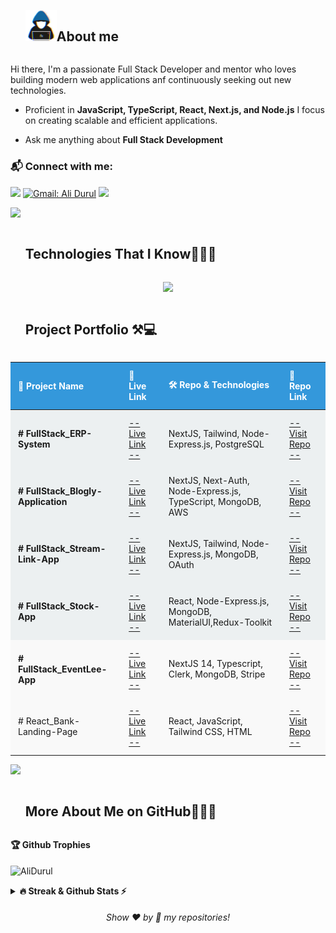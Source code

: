 
<!-- <a href="https://git.io/typing-svg">
<img src="https://readme-typing-svg.demolab.com?font=comic+sense&weight=600&size=23&pause=1000&color=1E88E5&vCenter=true&width=800&height=60&lines=Hi,+I+am+Ali;%F0%9F%91%A8%F0%9F%8F%BB%E2%80%8D%F0%9F%92%BB+A+Full+Stack+Developer.;%F0%9F%8E%93+Graduated+from+Software+Engineering.;%F0%9F%92%99+Love+to+learn+new+stuffs." alt="Typing SVG" />
</a> --!>

<!--h2 without bottom border-->
<div id="user-content-toc">
  <ul align="left">
    <summary> <img src = "./assets/img/about_me.gif" width = 50px /><h2 style="display: inline-block">About me</h2></summary>
  </ul>
</div>

<p>Hi there, I'm a passionate Full Stack Developer and mentor who loves building modern web applications anf continuously seeking out new technologies.</p>
 <!-- <picture> <img src="https://www.aalpha.net/wp-content/uploads/2020/12/full-stack-development.gif" align="right"  width = 450px /> </picture> --!>

- Proficient in **JavaScript, TypeScript, React, Next.js, and Node.js** I focus on creating scalable and efficient applications.

- Ask me anything about **Full Stack Development**

### 📬 Connect with me: 
[![](https://img.shields.io/badge/linkedin-%230077B5.svg?&style=for-the-badge&logo=linkedin&logoColor=white)](https://www.linkedin.com/in/ali-durul-851511151/)
[![Gmail: Ali Durul](https://img.shields.io/badge/-gmail-red?style=for-the-badge&logo=Gmail&logoColor=white&link=mailto:alidrl26@gmail.com)](mailto:alidrl26@gmail.com)
![](https://komarev.com/ghpvc/?username=AliDurul&color=blue&style=for-the-badge)

<img src="https://user-images.githubusercontent.com/73097560/115834477-dbab4500-a447-11eb-908a-139a6edaec5c.gif" >

<div id="user-content-toc">
  <ul>
    <summary><h2 style="display: inline-block">Technologies That I Know👨🏻‍💻</h2></summary>
  </ul>
</div>
<!--tech stack icons-->
<p align="center">
  <a href="https://skillicons.dev">
    <img src="https://skillicons.dev/icons?i=html,css,js,ts,react,nextjs,vue,redux,bootstrap,materialui,tailwind,sass,styledcomponents,py,linux,mysql,mongodb,postgres,mysql,firebase,postman,azure,github,gitlab,vercel,vite,git,vscode,figma&perline=15" />
  </a>
</p>

<!--
<div id="user-content-toc">
  <ul>
    <summary><h2 style="display: inline-block">My Projects⚒💻</h2></summary>
  </ul>
</div>


  Project Name       | Repo Link & Technologies     | How does my project look
:-------------------------|-------------------------|------------------------- 
[FullStack_Stock-App](https://mern-stack-stock-app.vercel.app/) | React, Node-Expres.js, MongoDB Material UI, Redux-Toolkit [# Go to Repo](https://github.com/AliDurul/FullStack_Stock-App) | ![stockapp](https://github.com/AliDurul/FullStack-Stock-App/assets/80897590/26627259-cb60-47d9-bd50-8c64f7877254)
[FullStack_Blog-App](https://fullstack-blog-app-c4ay.onrender.com)| React, Node-Expres.js, MongoDB, Material UI, Redux-Toolkit [# Go to Repo](https://github.com/AliDurul/FullStack_Blog-App) | ![blog app](https://github.com/AliDurul/MernStack_Blog-App/assets/80897590/1d78fdb1-5326-4237-b630-097889dbc09a)
[Firebase_Movie-App](https://firebase-movie-app-two.vercel.app)| React, Tailwind CSS, Context Api, ApiServer [# Go to Repo](https://github.com/AliDurul/Firebase-Movie-App)| ![movieapp](https://github.com/AliDurul/Firebase-Movie-App/assets/80897590/89c7bdcd-c9f4-4c47-bbd3-f918e1a09de5)
[Lee-Library](https://tailwind-shopping-cartt.vercel.app)| React, StyledComponent CSS, Context Api, ApiServer [# Go to Repo](https://github.com/AliDurul/Lee-Library) | ![LeeLibrirary](https://github.com/AliDurul/Lee-Library/assets/80897590/76766085-6395-4bbd-a285-6acbaab5bedc)
[React_Shopping-Cart](https://tailwind-shopping-cartt.vercel.app)| React, Tailwind CSS, Context Api, ApiServer [# Go to Repo](https://github.com/AliDurul/Shopping-Cart) | ![shoppingCart](https://github.com/AliDurul/Shopping-Cart/assets/80897590/d492d45f-b971-4a68-817e-a9d18a53cdbb)
[React_FoodRecipe-App](https://food-recipe-app-mu.vercel.app) | React, CSS, Context Api, ApiServer, React-Router [# Go to Repo](https://github.com/AliDurul/Food-Recipe-App) | ![foodrecipe](https://github.com/AliDurul/Food-Recipe-App/assets/80897590/ce752921-a133-468f-a928-d1bc6e3eaa46)
[Reac_lee-Media](https://react-leemedia.vercel.app/) | React, Javascript, Material UI, ApiServer, Axios [# Go to Repo](https://github.com/AliDurul/React_Lee-Media) | ![leeMedia](https://github.com/AliDurul/React_Lee-Media/assets/80897590/ae3fa317-2f15-4494-8a8e-ccbdd662add0)
[React_LandingPage](https://lee-react-hoobank.vercel.app/) | React, Javascript, Tailwind Css, Html [# Go to Repo](https://github.com/AliDurul/React_HooBank) | ![hoobank(1)](https://github.com/AliDurul/React_HooBank/assets/80897590/f6b32f14-d9b9-4e98-83fa-887ec0063d61)
[React_SocialMedia](https://lee-react-socialmedia.vercel.app/) | React, Material UI, Js [# Go to Repo](https://github.com/AliDurul/React_SocialMedia) | ![Video_231216132001](https://github.com/AliDurul/React_SocialMedia/assets/80897590/d793c394-f4c8-4f63-9fc6-489173796d4f)
[NextJs Fullstack App](https://next-fullstack-app-umber.vercel.app/) | Next, Next-Auth, Module CSS, App-Router [# Go to Repo](https://github.com/AliDurul/Next_FullstackApp) | ![nextApp](https://github.com/AliDurul/MernStack_Blog-App/assets/80897590/bd2dc496-e806-4243-b82c-0582e57f9759)

-->

<div id="user-content-toc">
  <ul>
    <summary><h2 style="display: inline-block">Project Portfolio ⚒💻</h2></summary>
  </ul>
</div>
    
  <table style="width:100%; border-collapse: collapse; text-align: left;">
        <thead>
            <tr>
                <th style="padding: 12px; background-color: #3498db; color: white;">🚀 Project Name</th>
                <th style="padding: 12px; background-color: #3498db; color: white;">🔗 Live Link </th>
                <th style="padding: 12px; background-color: #3498db; color: white;">🛠️ Repo & Technologies</th>
                <th style="padding: 12px; background-color: #3498db; color: white;">🔗 Repo Link</th>
            </tr>
        </thead>
        <tbody>
          <tr>
                <td style="padding: 12px; font-weight: bold; background-color: #ecf0f1;"> # FullStack_ERP-System </td>
                <td style="padding: 12px; background-color: #ecf0f1;">
                    <a href="https://strong-concrete-frontend.vercel.app">-- Live Link -- </a>
                </td>
                <td style="padding: 12px; background-color: #ecf0f1;"> NextJS, Tailwind, Node-Express.js, PostgreSQL <br>
                </td>
                <td style="padding: 12px; background-color: #ecf0f1;">
                    <a href="https://github.com/AliDurul/Strong_concrete_Frontend">-- Visit Repo -- </a>
                </td>
            </tr>
            <tr>
                  <td style="padding: 12px; font-weight: bold; background-color: #ecf0f1;"> # FullStack_Blogly-Application </td>
                  <td style="padding: 12px; background-color: #ecf0f1;">
                      <a href="https://bloglyy.vercel.app">-- Live Link -- </a>
                  </td>
                  <td style="padding: 12px; background-color: #ecf0f1;"> NextJS, Next-Auth, Node-Express.js, TypeScript, MongoDB, AWS  <br>
                  </td>
                  <td style="padding: 12px; background-color: #ecf0f1;">
                      <a href="https://github.com/AliDurul/FullStack-BlogLy/tree/main">-- Visit Repo -- </a>
                  </td>
            </tr>
            <tr>
                <td style="padding: 12px; font-weight: bold; background-color: #ecf0f1;"> # FullStack_Stream-Link-App </td>
                <td style="padding: 12px; background-color: #ecf0f1;">
                    <a href="https://streamlink-nextjs.vercel.app/">-- Live Link -- </a>
                </td>
                <td style="padding: 12px; background-color: #ecf0f1;"> NextJS, Tailwind, Node-Express.js, MongoDB, OAuth <br>
                </td>
                <td style="padding: 12px; background-color: #ecf0f1;">
                    <a href="https://github.com/AliDurul/NextJs_StreamLink">-- Visit Repo -- </a>
                </td>
            </tr>
            <tr>
                <td style="padding: 12px; font-weight: bold; background-color: #ecf0f1;"> # FullStack_Stock-App </td>
                <td style="padding: 12px; background-color: #ecf0f1;">
                    <a href="https://mern-stack-stock-app.vercel.app/">-- Live Link -- </a>
                </td>
                <td style="padding: 12px; background-color: #ecf0f1;"> React, Node-Express.js, MongoDB,
                    MaterialUI,Redux-Toolkit <br>
                </td>
                <td style="padding: 12px; background-color: #ecf0f1;">
                    <a href="https://github.com/AliDurul/FullStack_Stock-App">-- Visit Repo -- </a>
                </td>
            </tr>
            <tr>
                <td style="padding: 12px; font-weight: bold; background-color: #f9f9f9;"> # FullStack_EventLee-App </td>
                <td style="padding: 12px; background-color: #f9f9f9;">
                    <a href="https://event-lee.vercel.app/">-- Live Link -- </a>
                </td>
                <td style="padding: 12px; background-color: #f9f9f9;"> NextJS 14, Typescript, Clerk, MongoDB, Stripe
                </td>
                <td style="padding: 12px; background-color: #f9f9f9;">
                    <a href="https://github.com/AliDurul/Next_EventLeeApp">-- Visit Repo -- </a>
                </td>
            </tr>
           <!--  <tr>
                <td style="padding: 12px; font-weight: bold; background-color: #f9f9f9;"> # FullStack_Blog-App </td>
                <td style="padding: 12px; background-color: #f9f9f9;">
                    <a href="https://fullstack-blog-app-c4ay.onrender.com">-- Live Link -- </a>
                </td>
                <td style="padding: 12px; background-color: #f9f9f9;"> React, Node-Express.js, MongoDB, Material UI,
                    Redux-Toolkit<br>
                </td>
                <td style="padding: 12px; background-color: #f9f9f9;">
                    <a href="https://github.com/AliDurul/FullStack_Blog-App">-- Visit Repo -- </a>
                </td>
            </tr> -->
         <!--    <tr>
                <td style="padding: 12px; font-weight: bold; background-color: #ecf0f1;"> # Firebase_Movie-App </td>
                <td style="padding: 12px; background-color: #ecf0f1;">
                    <a href="https://firebase-movie-app-two.vercel.app">-- Live Link -- </a>
                </td>
                <td style="padding: 12px; background-color: #ecf0f1;"> React, Tailwind CSS, Context API, ApiServer<br>
                </td>
                <td style="padding: 12px; background-color: #f9f9f9;">
                    <a href="https://github.com/AliDurul/FullStack_Blog-App">-- Visit Repo -- </a>
                </td>
            </tr> -->
            <!-- <tr>
                <td style="padding: 12px; background-color: #f9f9f9;"> # Lee-Library </td>
                <td style="padding: 12px; background-color: #f9f9f9;">
                    <a href="https://lee-library.vercel.app/">-- Live Link -- </a>
                </td>
                <td style="padding: 12px; background-color: #f9f9f9;"> React, Styled Components, Context API,
                    ApiServer<br>
                </td>
                <td style="padding: 12px; background-color: #f9f9f9;">
                    <a href="https://github.com/AliDurul/Lee-Library">-- Visit Repo -- </a>
                </td>
            </tr> -->
            <!-- <tr>
                <td style="padding: 12px; background-color: #ecf0f1;"> # React_Shopping-Cart </td>
                <td style="padding: 12px; background-color: #ecf0f1;">
                    <a href="https://tailwind-shopping-cartt.vercel.app">-- Live Link -- </a>
                </td>
                <td style="padding: 12px; background-color: #ecf0f1;"> React, Tailwind CSS, Context API, ApiServer<br>
                </td>
                <td style="padding: 12px; background-color: #f9f9f9;">
                    <a href="https://github.com/AliDurul/Shopping-Cart">-- Visit Repo -- </a>
                </td>
            </tr> -->
           <!--  <tr>
                <td style="padding: 12px; background-color: #f9f9f9;"> # React_FoodRecipe-App </td>
                <td style="padding: 12px; background-color: #f9f9f9;">
                    <a href="https://food-recipe-app-mu.vercel.app">-- Live Link -- </a>
                </td>
                <td style="padding: 12px; background-color: #f9f9f9;"> React, CSS, Context API, ApiServer,
                    React-Router<br>
                </td>
                <td style="padding: 12px; background-color: #f9f9f9;">
                    <a href="https://github.com/AliDurul/Food-Recipe-App">-- Visit Repo -- </a>
                </td>
            </tr> -->
<!--             <tr>
                <td style="padding: 12px; background-color: #ecf0f1;"> # React_lee-Media </td>
                <td style="padding: 12px; background-color: #ecf0f1;">
                    <a href="https://react-leemedia.vercel.app/">-- Live Link -- </a>
                </td>
                <td style="padding: 12px; background-color: #ecf0f1;">
                    React, JavaScript, Material UI, ApiServer,Axios <br>
                </td>
                <td style="padding: 12px; background-color: #f9f9f9;">
                    <a href="https://github.com/AliDurul/React_Lee-Media">-- Visit Repo -- </a>
                </td>
            </tr> -->
            <tr>
                <td style="padding: 12px; background-color: #f9f9f9;"> # React_Bank-Landing-Page </td>
                <td style="padding: 12px; background-color: #f9f9f9;">
                    <a href="https://lee-react-hoobank.vercel.app/">-- Live Link -- </a>
                </td>
                <td style="padding: 12px; background-color: #f9f9f9;"> React, JavaScript, Tailwind CSS, HTML<br>
                </td>
                <td style="padding: 12px; background-color: #f9f9f9;">
                    <a href="https://github.com/AliDurul/React_HooBank">-- Visit Repo -- </a>
                </td>
            </tr>
<!--             <tr>
                <td style="padding: 12px; background-color: #ecf0f1;"> # React_SocialMedia </td>
                <td style="padding: 12px; background-color: #ecf0f1;">
                    <a href="https://lee-react-socialmedia.vercel.app/">-- Live Link -- </a>
                </td>
                <td style="padding: 12px; background-color: #ecf0f1;"> React, Material UI, JavaScript<br>
                </td>
                <td style="padding: 12px; background-color: #f9f9f9;">
                    <a href="https://github.com/AliDurul/React_SocialMedia">-- Visit Repo -- </a>
                </td>
            </tr> -->
        </tbody>
    </table>
    
<img src="https://user-images.githubusercontent.com/73097560/115834477-dbab4500-a447-11eb-908a-139a6edaec5c.gif" >



<div id="user-content-toc">
  <ul>
    <summary><h2 style="display: inline-block"> More About Me on GitHub👨🏻‍💻</h2></summary>
  </ul>
</div>

<b>🏆 Github Trophies</b>
<br><br>
<img align="center" src="https://github-profile-trophy.vercel.app/?username=AliDurul&theme=discord" alt="AliDurul" />

<details>
<summary><b>🔥 Streak & Github Stats ⚡ </b></summary>
<br>
<div style={display:flex ; gap:20}>
  <a  href="https://git.io/streak-stats"><img src="https://streak-stats.demolab.com?user=AliDurul&theme=dark&hide_border=true&date_format=j%20M%5B%20Y%5D" alt="GitHub Streak" /></a>
  <img src="https://github-readme-stats.vercel.app/api?username=AliDurul&show_icons=true&theme=radical&count_private=true" alt="AliDurul" height="200" width="420"/>&nbsp;
  <img src="https://github-readme-stats-eight-pink.vercel.app//api/top-langs/?username=AliDurul&layout=compact&theme=radical" alt="AliDurul" width="400" height="230">
</div>
</details>




  
<h6 align="center">Show ❤️ by 🌟 my repositories!</h6>
